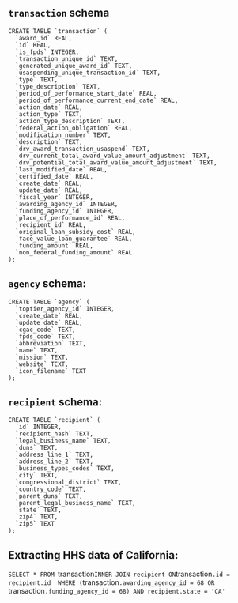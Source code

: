 ## `transaction` schema

```
CREATE TABLE `transaction` (
  `award_id` REAL,
  `id` REAL,
  `is_fpds` INTEGER,
  `transaction_unique_id` TEXT,
  `generated_unique_award_id` TEXT,
  `usaspending_unique_transaction_id` TEXT,
  `type` TEXT,
  `type_description` TEXT,
  `period_of_performance_start_date` REAL,
  `period_of_performance_current_end_date` REAL,
  `action_date` REAL,
  `action_type` TEXT,
  `action_type_description` TEXT,
  `federal_action_obligation` REAL,
  `modification_number` TEXT,
  `description` TEXT,
  `drv_award_transaction_usaspend` TEXT,
  `drv_current_total_award_value_amount_adjustment` TEXT,
  `drv_potential_total_award_value_amount_adjustment` TEXT,
  `last_modified_date` REAL,
  `certified_date` REAL,
  `create_date` REAL,
  `update_date` REAL,
  `fiscal_year` INTEGER,
  `awarding_agency_id` INTEGER,
  `funding_agency_id` INTEGER,
  `place_of_performance_id` REAL,
  `recipient_id` REAL,
  `original_loan_subsidy_cost` REAL,
  `face_value_loan_guarantee` REAL,
  `funding_amount` REAL,
  `non_federal_funding_amount` REAL
);
```

## `agency` schema:

```
CREATE TABLE `agency` (
  `toptier_agency_id` INTEGER,
  `create_date` REAL,
  `update_date` REAL,
  `cgac_code` TEXT,
  `fpds_code` TEXT,
  `abbreviation` TEXT,
  `name` TEXT,
  `mission` TEXT,
  `website` TEXT,
  `icon_filename` TEXT
);
```

## `recipient` schema:

```
CREATE TABLE `recipient` (
  `id` INTEGER,
  `recipient_hash` TEXT,
  `legal_business_name` TEXT,
  `duns` TEXT,
  `address_line_1` TEXT,
  `address_line_2` TEXT,
  `business_types_codes` TEXT,
  `city` TEXT,
  `congressional_district` TEXT,
  `country_code` TEXT,
  `parent_duns` TEXT,
  `parent_legal_business_name` TEXT,
  `state` TEXT,
  `zip4` TEXT,
  `zip5` TEXT
);
```
## Extracting HHS data of California:
`SELECT * FROM `transaction` INNER JOIN recipient ON `transaction`.id = recipient.id 
  WHERE (`transaction`.awarding_agency_id = 68 OR `transaction`.funding_agency_id = 68)
    AND recipient.state = 'CA'`
